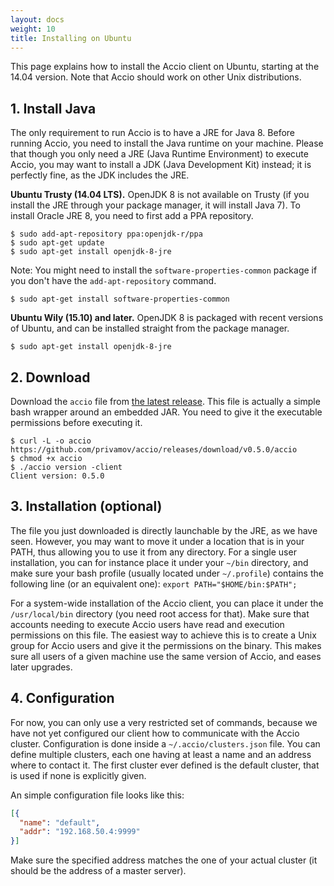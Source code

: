 ```yaml
---
layout: docs
weight: 10
title: Installing on Ubuntu
---
```


This page explains how to install the Accio client on Ubuntu, starting at the 14.04 version.
Note that Accio should work on other Unix distributions.

## 1. Install Java
The only requirement to run Accio is to have a JRE for Java 8.
Before running Accio, you need to install the Java runtime on your machine.
Please that though you only need a JRE (Java Runtime Environment) to execute Accio, you may want to install a JDK (Java Development Kit) instead;
it is perfectly fine, as the JDK includes the JRE.

**Ubuntu Trusty (14.04 LTS).**
OpenJDK 8 is not available on Trusty (if you install the JRE through your package manager, it will install Java 7).
To install Oracle JRE 8, you need to first add a PPA repository.

```
$ sudo add-apt-repository ppa:openjdk-r/ppa
$ sudo apt-get update
$ sudo apt-get install openjdk-8-jre
```

Note: You might need to install the `software-properties-common` package if you don't have the `add-apt-repository` command.

```
$ sudo apt-get install software-properties-common
```

**Ubuntu Wily (15.10) and later.**
OpenJDK 8 is packaged with recent versions of Ubuntu, and can be installed straight from the package manager.

```
$ sudo apt-get install openjdk-8-jre
```

## 2. Download
Download the `accio` file from [the latest release](https://github.com/privamov/accio/releases/latest).
This file is actually a simple bash wrapper around an embedded JAR.
You need to give it the executable permissions before executing it.

```
$ curl -L -o accio https://github.com/privamov/accio/releases/download/v0.5.0/accio
$ chmod +x accio
$ ./accio version -client
Client version: 0.5.0
```

## 3. Installation (optional)
The file you just downloaded is directly launchable by the JRE, as we have seen.
However, you may want to move it under a location that is in your PATH, thus allowing you to use it from any directory.
For a single user installation, you can for instance place it under your `~/bin` directory, and make sure your bash profile (usually located under `~/.profile`) contains the following line (or an equivalent one): `export PATH="$HOME/bin:$PATH";`

For a system-wide installation of the Accio client, you can place it under the `/usr/local/bin` directory (you need root access for that).
Make sure that accounts needing to execute Accio users have read and execution permissions on this file.
The easiest way to achieve this is to create a Unix group for Accio users and give it the permissions on the binary.
This makes sure all users of a given machine use the same version of Accio, and eases later upgrades.

## 4. Configuration
For now, you can only use a very restricted set of commands, because we have not yet configured our client how to communicate with the Accio cluster.
Configuration is done inside a `~/.accio/clusters.json` file.
You can define multiple clusters, each one having at least a name and an address where to contact it.
The first cluster ever defined is the default cluster, that is used if none is explicitly given.

An simple configuration file looks like this:

```json
[{
  "name": "default",
  "addr": "192.168.50.4:9999"
}]
```

Make sure the specified address matches the one of your actual cluster (it should be the address of a master server).
